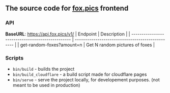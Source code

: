 ## The source code for [fox.pics](https://fox.pics/) frontend

### API
**BaseURL**: https://api.fox.pics/v1/
| Endpoint                                     | Description                                      |
| ------------------------------------------------ | ------------------------------------------------ |
| get-random-foxes?amount=n     | Get N random pictures of foxes                                  |

### Scripts
* `bin/build` - builds the project 
* `bin/build_cloudflare` - a build script made for cloudflare pages
* `bin/serve` - serve the project locally, for developement purposes. (not meant to be used in production)
